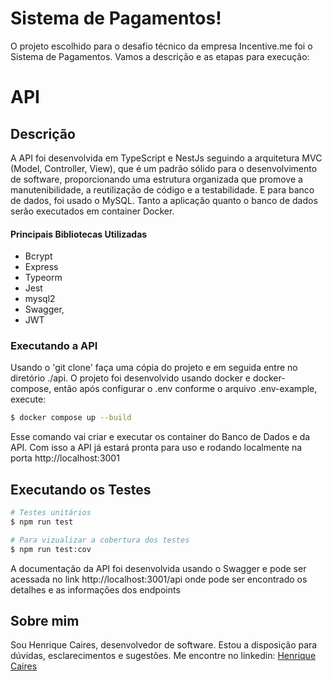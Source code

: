 # Sistema de Pagamentos!

O projeto escolhido para o desafio técnico da empresa Incentive.me foi o Sistema de Pagamentos. Vamos a descrição e as etapas para execução: 


# API

## Descrição

A API foi desenvolvida em TypeScript e NestJs seguindo a arquitetura MVC (Model, Controller, View), que é um padrão sólido para o desenvolvimento de software, proporcionando uma estrutura organizada que promove a manutenibilidade, a reutilização de código e a testabilidade. E para banco de dados, foi usado o MySQL. Tanto a aplicação quanto o banco de dados serão executados em container Docker.

#### Principais Bibliotecas Utilizadas

- Bcrypt
- Express
- Typeorm
- Jest
- mysql2
- Swagger,
- JWT



### Executando a API

Usando o 'git clone' faça uma cópia do projeto e em seguida entre no diretório ./api.
O projeto foi desenvolvido usando docker e docker-compose, então após configurar o .env conforme o arquivo .env-example, execute:
```bash
$ docker compose up --build
```

Esse comando vai criar e executar os container do Banco de Dados e da API. Com isso a API já estará pronta para uso e rodando localmente na porta http://localhost:3001

## Executando os Testes

```bash
# Testes unitários
$ npm run test

# Para vizualizar a cobertura dos testes
$ npm run test:cov
```

A documentação da API foi desenvolvida usando o Swagger e pode ser acessada no link http://localhost:3001/api onde pode ser encontrado os detalhes e as informações dos endpoints


## Sobre mim

Sou Henrique Caires, desenvolvedor de software. Estou a disposição para dúvidas, esclarecimentos e sugestões. Me encontre no linkedin: [Henrique Caires](https://www.linkedin.com/in/henrique-caires)